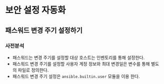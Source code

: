 # 보안 설정 자동화

## 패스워드 변경 주기 설정하기

### 사전분석
- 패스워드는 변경 주기를 설정할 대상 호스트는 인벤토리를 통해 설정한다.
- 패스워드 변경 주기를 설정할 사용자 계정 정보와 최대 변경일은 변수를 통해 별도의 파일로 정의한다.
- 패스워드 변경 주기 설정은 `ansible.builtin.user` 모듈을 이용 한다.

